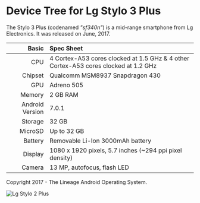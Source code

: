 Device Tree for Lg Stylo 3 Plus
==============================================

The Stylo 3 Plus (codenamed _"sf340n"_) is a mid-range smartphone from Lg Electronics.
It was released on June, 2017.

Basic   | Spec Sheet
-------:|:-------------------------
CPU     | 4 Cortex-A53 cores clocked at 1.5 GHz & 4 other Cortex-A53 cores clocked at 1.2 GHz
Chipset | Qualcomm MSM8937 Snapdragon 430
GPU     | Adreno 505
Memory  | 2 GB RAM
Android Version | 7.0.1
Storage | 32 GB
MicroSD | Up to 32 GB
Battery | Removable Li-Ion 3000mAh battery
Display | 1080 x 1920 pixels, 5.7 inches (~294 ppi pixel density)
Camera  | 13 MP, autofocus, flash LED

Copyright 2017 - The Lineage Android Operating System.

![Lg Stylo 2 Plus](http://pocketnow.com/wp-content/uploads/2016/07/LG-Stylo-2-Plus.jpg "Lg Stylo 2 Plus")
